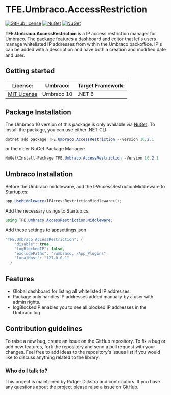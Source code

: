 ﻿# TFE.Umbraco.AccessRestriction

[![GitHub license](https://img.shields.io/badge/license-MIT-blue.svg)](LICENSE.md)
[![NuGet](https://img.shields.io/nuget/vpre/TFE.Umbraco.AccessRestriction.svg)](https://www.nuget.org/packages/TFE.Umbraco.AccessRestriction)
[![NuGet](https://img.shields.io/nuget/dt/TFE.Umbraco.AccessRestriction.svg)](https://www.nuget.org/packages/TFE.Umbraco.AccessRestriction)

**TFE.Umbraco.AccessRestriction** is a IP access restriction manager for Umbraco. The package features a dashboard and editor that let's users manage whitelisted IP addresses from within the Umbraco backoffice. IP's can be added with a description and have both a creation and modified date and user.

## Getting started

|License:|Umbraco:|Target Framework:|
|--------|--------|-----------------|
|[MIT License](./LICENSE.md "MIT License")|Umbraco 10|.NET 6|

## Package Installation

The Umbraco 10 version of this package is only available via [NuGet](https://www.nuget.org/packages/TFE.Umbraco.AccessRestriction). To install the package, you can use either .NET CLI:

```C#
dotnet add package TFE.Umbraco.AccessRestriction --version 10.2.1
```

or the older NuGet Package Manager:

```C#
NuGet\Install-Package TFE.Umbraco.AccessRestriction -Version 10.2.1
```

## Umbraco Installation

Before the Umbraco middleware, add the IPAccessRestrictionMiddleware to Startup.cs:

```C#
app.UseMiddleware<IPAccessRestrictionMiddleware>(); 
```

Add the necessary usings to Startup.cs:

```C#
using TFE.Umbraco.AccessRestriction.Middleware;
```

Add these settings to appsettings.json

```C#
"TFE.Umbraco.AccessRestriction": {
    "disable": true, 
    "logBlockedIP": false,
    "excludePaths": "/umbraco, /App_Plugins",
    "localHost": "127.0.0.1"
  }
```

## Features

- Global dashboard for listing all whitelisted IP addresses.
- Package only handles IP addresses added manually by a user with admin rights.
- logBlockedIP enables you to see all blocked IP addresses in the Umbraco log

## Contribution guidelines

To raise a new bug, create an issue on the GitHub repository. To fix a bug or add new features, fork the repository and send a pull request with your changes. Feel free to add ideas to the repository's issues list if you would like to discuss anything related to the library.

### Who do I talk to?

This project is maintained by Rutger Dijkstra and contributors. If you have any questions about the project please raise a issue on GitHub.
